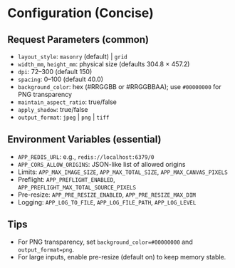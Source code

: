 # Configuration (Concise)

## Request Parameters (common)

-   `layout_style`: `masonry` (default) | `grid`
-   `width_mm`, `height_mm`: physical size (defaults 304.8 × 457.2)
-   `dpi`: 72–300 (default 150)
-   `spacing`: 0–100 (default 40.0)
-   `background_color`: hex (#RRGGBB or #RRGGBBAA); use `#00000000` for PNG transparency
-   `maintain_aspect_ratio`: true/false
-   `apply_shadow`: true/false
-   `output_format`: `jpeg` | `png` | `tiff`

## Environment Variables (essential)

-   `APP_REDIS_URL`: e.g., `redis://localhost:6379/0`
-   `APP_CORS_ALLOW_ORIGINS`: JSON-like list of allowed origins
-   Limits: `APP_MAX_IMAGE_SIZE`, `APP_MAX_TOTAL_SIZE`, `APP_MAX_CANVAS_PIXELS`
-   Preflight: `APP_PREFLIGHT_ENABLED`, `APP_PREFLIGHT_MAX_TOTAL_SOURCE_PIXELS`
-   Pre-resize: `APP_PRE_RESIZE_ENABLED`, `APP_PRE_RESIZE_MAX_DIM`
-   Logging: `APP_LOG_TO_FILE`, `APP_LOG_FILE_PATH`, `APP_LOG_LEVEL`

## Tips

-   For PNG transparency, set `background_color=#00000000` and `output_format=png`.
-   For large inputs, enable pre-resize (default on) to keep memory stable.
